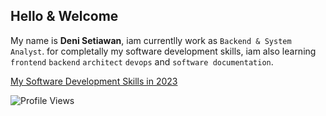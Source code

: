 ## Hello & Welcome

My name is **Deni Setiawan**, iam currentlly work as `Backend & System Analyst`. for completally my software development skills, iam also learning `frontend` `backend` `architect` `devops` and `software documentation`.

[My Software Development Skills in 2023](https://github.com/denitiawan/denitiawan/blob/main/my-softwareengineering-skills-2023.md)

![Profile Views](https://komarev.com/ghpvc/?username=denitiawan&label=Profile%20Views&color=0e75b6&style=flat)




